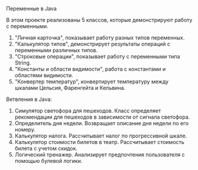 Переменные в Java

В этом проекте реализованы 5 классов, которые демонстрируют работу с переменными.
1. "Личная карточка", показывает работу разных типов переменных.
2. "Калькулятор типов", демонстрирует результаты операций с переменными различных типов.
3. "Строковые операции", показывает работу с переменными типа String.
4. "Константы и области видимости", работа с константами и областями видимости.
5. "Конвертер температур", конвертирует температуру между шкалами Цельсия, Фаренгейта и Кельвина.

Ветвления в Java:

1. Симулятор светофора для пешеходов. Класс определяет рекомендации для пешеходов в зависимости от сигнала светофора.
2. Определитель дня недели. Возвращает описание дня недели по его номеру.
3. Калькулятор налога. Рассчитывает налог по прогрессивной шкале.
4. Калькулятор стоимости билетов в театр. Рассчитывает стоимость билета с учетом скидок.
5. Логический тренажер. Анализирует предпочтения пользователя с помощью булевой логики.